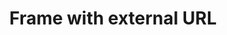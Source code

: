 ---
title: Frame with external URL
frameSrc: https://alloyio.com/legacy.html
includeBasecode: false
includeCsp: false
---